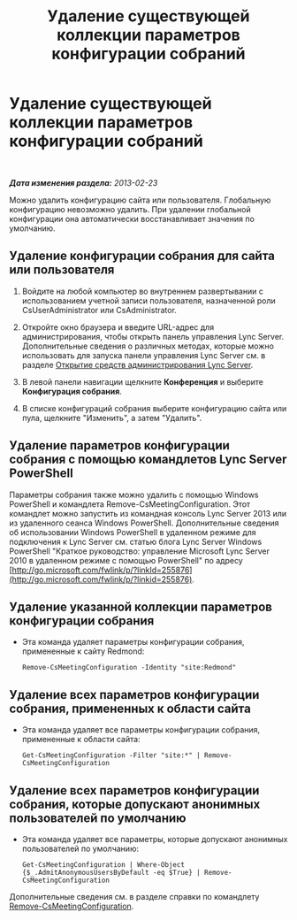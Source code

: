 ﻿---
title: Удаление существующей коллекции параметров конфигурации собраний
TOCTitle: Удаление существующей коллекции параметров конфигурации собраний
ms:assetid: 92ff8a91-05c5-4047-a533-5dff12f22299
ms:mtpsurl: https://technet.microsoft.com/ru-ru/library/JJ688136(v=OCS.15)
ms:contentKeyID: 49888092
ms.date: 05/19/2016
mtps_version: v=OCS.15
ms.translationtype: HT
---

# Удаление существующей коллекции параметров конфигурации собраний

 

_**Дата изменения раздела:** 2013-02-23_

Можно удалить конфигурацию сайта или пользователя. Глобальную конфигурацию невозможно удалить. При удалении глобальной конфигурации она автоматически восстанавливает значения по умолчанию.

## Удаление конфигурации собрания для сайта или пользователя

1.  Войдите на любой компьютер во внутреннем развертывании с использованием учетной записи пользователя, назначенной роли CsUserAdministrator или CsAdministrator.

2.  Откройте окно браузера и введите URL-адрес для администрирования, чтобы открыть панель управления Lync Server. Дополнительные сведения о различных методах, которые можно использовать для запуска панели управления Lync Server см. в разделе [Открытие средств администрирования Lync Server](lync-server-2013-open-lync-server-administrative-tools.md).

3.  В левой панели навигации щелкните **Конференция** и выберите **Конфигурация собрания**.

4.  В списке конфигураций собрания выберите конфигурацию сайта или пула, щелкните "Изменить", а затем "Удалить".

## Удаление параметров конфигурации собрания с помощью командлетов Lync Server PowerShell

Параметры собрания также можно удалить с помощью Windows PowerShell и командлета Remove-CsMeetingConfiguration. Этот командлет можно запустить из командная консоль Lync Server 2013 или из удаленного сеанса Windows PowerShell. Дополнительные сведения об использовании Windows PowerShell в удаленном режиме для подключения к Lync Server см. статью блога Lync Server Windows PowerShell "Краткое руководство: управление Microsoft Lync Server 2010 в удаленном режиме с помощью PowerShell" по адресу [http://go.microsoft.com/fwlink/p/?linkId=255876](http://go.microsoft.com/fwlink/p/?linkid=255876).

## Удаление указанной коллекции параметров конфигурации собрания

  - Эта команда удаляет параметры конфигурации собрания, примененные к сайту Redmond:
    
        Remove-CsMeetingConfiguration -Identity "site:Redmond"

## Удаление всех параметров конфигурации собрания, примененных к области сайта

  - Эта команда удаляет все параметры конфигурации собрания, примененные к области сайта:
    
        Get-CsMeetingConfiguration -Filter "site:*" | Remove-CsMeetingConfiguration

## Удаление всех параметров конфигурации собрания, которые допускают анонимных пользователей по умолчанию

  - Эта команда удаляет все параметры, которые допускают анонимных пользователей по умолчанию:
    
        Get-CsMeetingConfiguration | Where-Object {$_.AdmitAnonymousUsersByDefault -eq $True} | Remove-CsMeetingConfiguration

Дополнительные сведения см. в разделе справки по командлету [Remove-CsMeetingConfiguration](remove-csmeetingconfiguration.md).

